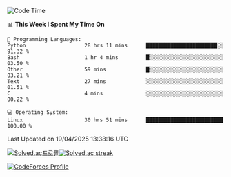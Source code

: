 
<!--START_SECTION:waka-->
![Code Time](http://img.shields.io/badge/Code%20Time-3%2C861%20hrs%2041%20mins-blue)

📊 **This Week I Spent My Time On** 

```text
💬 Programming Languages: 
Python                   28 hrs 11 mins      ███████████████████████░░   91.32 % 
Bash                     1 hr 4 mins         █░░░░░░░░░░░░░░░░░░░░░░░░   03.50 % 
Other                    59 mins             █░░░░░░░░░░░░░░░░░░░░░░░░   03.21 % 
Text                     27 mins             ░░░░░░░░░░░░░░░░░░░░░░░░░   01.51 % 
C                        4 mins              ░░░░░░░░░░░░░░░░░░░░░░░░░   00.22 % 

💻 Operating System: 
Linux                    30 hrs 51 mins      █████████████████████████   100.00 % 
```


 Last Updated on 19/04/2025 13:38:16 UTC
<!--END_SECTION:waka-->


[![Solved.ac프로필](http://mazassumnida.wtf/api/generate_badge?boj=hckim96)](https://solved.ac/hckim96)[![Solved.ac streak](http://mazandi.herokuapp.com/api?handle=hckim96&theme=dark)](https://solved.ac/hckim96)


[![CodeForces Profile](https://cf.leed.at?id=hckim96)](https://codeforces.com/profile/hckim96)

